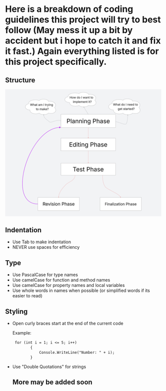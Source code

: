 # Here is a breakdown of coding guidelines this project will try to best follow (May mess it up a bit by accident but i hope to catch it and fix it fast.) Again everything listed is for this project specifically.

## Structure

![PlanFlowchart](Plan.png)

## Indentation
- Use Tab to make indentation
- NEVER use spaces for efficiency  

## Type
- Use PascalCase for type names
- Use camelCase for function and method names
- Use camelCase for property names and local variables
- Use whole words in names when possible (or simplified words if its easier to read)

## Styling
- Open curly braces start at the end of the current code

  Example:
  ```
   for (int i = 1; i <= 5; i++)
          {
              Console.WriteLine("Number: " + i);
          }
  ```
- Use "Double Quotations" for strings

  ## More may be added soon
